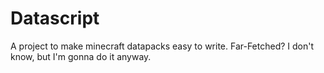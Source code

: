# Datascript
A project to make minecraft datapacks easy to write. Far-Fetched? I don't know, but I'm gonna do it anyway.
